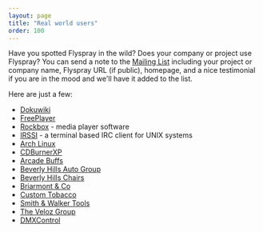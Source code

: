 ```yaml
---
layout: page
title: "Real world users"
order: 100
---
```

Have you spotted Flyspray in the wild? Does your company or project use Flyspray? You can send a note to the [Mailing List](/community/mailing-list/) including your project or company name, Flyspray URL (if public), homepage, and a nice testimonial if you are in the mood and we'll have it added to the list.

Here are just a few:

 * [Dokuwiki](http://bugs.splitbrain.org/)
 * [FreePlayer](http://bugs.freeplayer.org)
 * [Rockbox](http://www.rockbox.org/tracker) - media player software
 * [IRSSI](http://bugs.irssi.org) - a terminal based IRC client for UNIX systems
 * [Arch Linux](http://bugs.archlinux.org/)
 * [CDBurnerXP](https://bugs.cdburnerxp.se)
 * [Arcade Buffs]([http://www.arcadebuffs.com)
 * [Beverly Hills Auto Group](http://www.bhautogroup.com)
 * [Beverly Hills Chairs](http://www.beverlyhillschairs.com)
 * [Briarmont & Co](http://www.briarmontcompany.com)
 * [Custom Tobacco](http://www.customtobacco.com)
 * [Smith & Walker Tools](http://www.smithandwalkertools.com)
 * [The Veloz Group](http://www.thevelozgroup.com)
 * [DMXControl](http://www.dmxcontrol.de/flyspray/)
